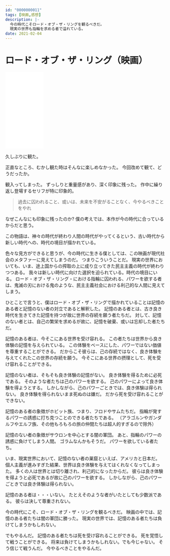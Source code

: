 ```yaml
---
id: "0000000011"
tags: [映画,感想]
description: |-
  今の時代こそロード・オブ・ザ・リングを観るべきだ。
  現実の世界も指輪を求める者で溢れている。
date: 2021-02-04
---
```


# ロード・オブ・ザ・リング（映画）

<iframe style="width:120px;height:240px;" marginwidth="0" marginheight="0" scrolling="no" frameborder="0" src="//rcm-fe.amazon-adsystem.com/e/cm?lt1=_blank&bc1=000000&IS2=1&bg1=FFFFFF&fc1=000000&lc1=0000FF&t=taito062507-22&language=ja_JP&o=9&p=8&l=as4&m=amazon&f=ifr&ref=as_ss_li_til&asins=B00005Y6Q2&linkId=5db8f543f1712f7f47fc57750c9ba724"></iframe>

久しぶりに観た。

正直なところ、むかし観た時はそんなに楽しめなかった。
今回改めて観て、どうだったか。

観入ってしまった。
ずっしりと重量感があり、深く印象に残った。
作中に繰り返し登場するセリフが特に印象的。

> 過去に囚われること、或いは、未来を不安がることなく、今やるべきことをやれ

なぜこんなにも印象に残ったのか?
僕の考えでは、本作が今の時代に合っているからだと思う。

この物語は、神々の時代が終わり人間の時代がやってくるという、古い時代から新しい時代への、時代の境目が描かれている。

色々な見方ができると思うが、今の時代に生きる僕としては、この映画が現代社会のメタファーに見えてしまうのだ。
つまりこういうことだ。
現実の世界においても、いま、途上国からの搾取の上に成り立ってきた民主主義の時代が終わりつつある。
我々は新しい時代に向けた選択を迫られている。時代の境目にいる。
ロード・オブ・ザ・リング・における指輪に囚われる、パワーを欲する者は、鬼滅の刃における鬼のような、民主主義社会における利己的な人間に見えてしまう。

ひとことで言うと、僕はロード・オブ・ザ・リングで描かれていることは記憶のある者と記憶のない者の対立であると解釈した。
記憶のある者とは、古き良き時代を生きてきた記憶を持つが故に世界の存続を願う者たちだ。
対して、記憶のない者とは、自己の繁栄を求めるが故に、記憶を破棄、或いは忘却した者たちだ。

記憶のある者は、今そこにある世界を受け容れる。
この者たちは世界から良き体験の記憶を与えられている。
この体験をベースにした、パワーではない価値を尊重することができる。
だからこそ彼らは、己の存続ではなく、良き体験を与えてくれたこの世界の存続を願う。
今そこにある世界の摂理として、死を受け容れることができる。

記憶のない者は、そもそも良き体験の記憶がない。
良き体験を得るために必死である。
そのような者たちは己のパワーを欲する。
己のパワーによって良き体験を得ようとする。
しかしながら、己のパワーごときでは、良き体験は得られない。
良き体験を得られないまま死ぬのは嫌だ。
だから死を受け容れることができない。

記憶のある者の象徴がホビット族、つまり、フロドやサムたちだ。
指輪が発するパワーの誘惑に打ち克つことのできる者たちである。
（アラゴルンやガンダルフやエルフ族、その他もろもろの旅の仲間たちは超人的すぎるので除外）

記憶のない者の象徴がサウロンを中心とする闇の軍団。
あと、指輪のパワーの誘惑に負けてしまう人間。
ゴラムなんかもそうだ。
パワーを欲している者たち。

いま、現実世界において、記憶のない者の巣窟といえば、アメリカと日本だ。
個人主義が進みすぎた結果、世界は良き体験を与えてはくれなくなってしまった。
多くの人は世界とは切り離され、利己的になったからだ。
彼らは良き体験を得ようと必死であるが故に己のパワーを欲する。
しかしながら、己のパワーごときでは良き体験は得られない。

記憶のある者は・・・いない。
たとえそのような者がいたとしても少数派である。
彼らは決して尊重されない。

今の時代にこそ、ロード・オブ・ザ・リングを観るべきだ。
映画の中では、記憶のある者たちは闇の軍団に勝った。
現実の世界では、記憶のある者たちは負けてしまうかもしれない。

でもやるんだ。
記憶のある者たちは死を受け容れることができる。
死を覚悟して戦うことができる。
将来は負けてしまうかもしれない。でも今じゃない。
そう信じて戦うんだ。
今やるべきことをやるんだ。
